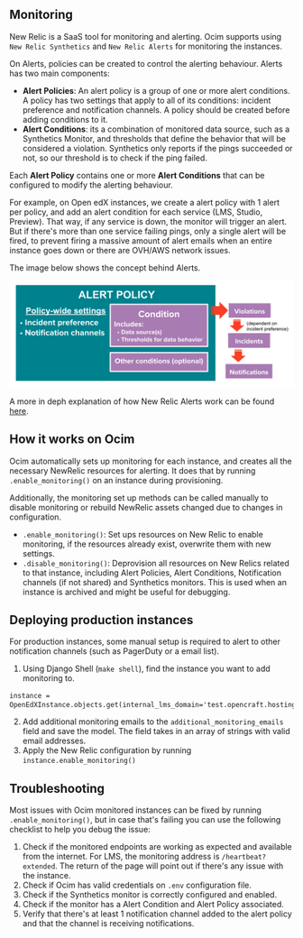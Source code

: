 Monitoring
------------

New Relic is a SaaS tool for monitoring and alerting. Ocim supports using `New Relic Synthetics` and `New Relic Alerts` for monitoring the instances.

On Alerts, policies can be created to control the alerting behaviour. Alerts has two main components:
* **Alert Policies**: An alert policy is a group of one or more alert conditions. A policy has two settings that apply to all of its conditions: incident preference and notification channels. A policy should be created before adding conditions to it.
* **Alert Conditions**: its a combination of monitored data source, such as a Synthetics Monitor, and thresholds that define the behavior that will be considered a violation. Synthetics only reports if the pings succeeded or not, so our threshold is to check if the ping failed.

Each **Alert Policy** contains one or more **Alert Conditions** that can be configured to modify the alerting behaviour.

For example, on Open edX instances, we create a alert policy with 1 alert per policy, and add an alert condition for each service (LMS, Studio, Preview).
That way, if any service is down, the monitor will trigger an alert. But if there's more than one service failing pings, only a single alert will be fired, to prevent firing a massive amount of alert emails when an entire instance goes down or there are OVH/AWS network issues.

The image below shows the concept behind Alerts.

![New Relic Alerts](./images/newrelic-alerts.png)

A more in deph explanation of how New Relic Alerts work can be found [here](https://docs.newrelic.com/docs/alerts/new-relic-alerts/getting-started/new-relic-alerts-concepts-workflow).

## How it works on Ocim

Ocim automatically sets up monitoring for each instance, and creates all the necessary NewRelic resources for alerting. It does that by running `.enable_monitoring()` on an instance during provisioning.

Additionally, the monitoring set up methods can be called manually to disable monitoring or rebuild NewRelic assets changed due to changes in configuration.

* `.enable_monitoring()`: Set ups resources on New Relic to enable monitoring, if the resources already exist, overwrite them with new settings.
* `.disable_monitoring()`: Deprovision all resources on New Relics related to that instance, including Alert Policies, Alert Conditions, Notification channels (if not shared) and Synthetics monitors. This is used when an instance is archived and might be useful for debugging.

## Deploying production instances

For production instances, some manual setup is required to alert to other notification channels (such as PagerDuty or a email list).

1. Using Django Shell (`make shell`), find the instance you want to add monitoring to.
```
instance = OpenEdXInstance.objects.get(internal_lms_domain='test.opencraft.hosting')
```
2. Add additional monitoring emails to the `additional_monitoring_emails` field and save the model. The field takes in an array of strings with valid email addresses.
3. Apply the New Relic configuration by running `instance.enable_monitoring()`

## Troubleshooting

Most issues with Ocim monitored instances can be fixed by running `.enable_monitoring()`, but in case that's failing you can use the following checklist to help you debug the issue:

1. Check if the monitored endpoints are working as expected and available from the internet. For LMS, the monitoring address is `/heartbeat?extended`. The return of the page will point out if there's any issue with the instance.
2. Check if Ocim has valid credentials on `.env` configuration file.
3. Check if the Synthetics monitor is correctly configured and enabled.
4. Check if the monitor has a Alert Condition and Alert Policy associated.
5. Verify that there's at least 1 notification channel added to the alert policy and that the channel is receiving notifications.
